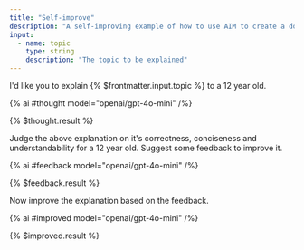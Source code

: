 ```yaml
---
title: "Self-improve"
description: "A self-improving example of how to use AIM to create a document."
input:
  - name: topic
    type: string
    description: "The topic to be explained"
---
```


I'd like you to explain {% $frontmatter.input.topic %} to a 12 year old.

{% ai #thought model="openai/gpt-4o-mini" /%}

{% $thought.result %}

Judge the above explanation on it's correctness, conciseness and understandability for a 12 year old. Suggest some feedback to improve it.

{% ai #feedback model="openai/gpt-4o-mini" /%}

{% $feedback.result %}

Now improve the explanation based on the feedback.

{% ai #improved model="openai/gpt-4o-mini" /%}

{% $improved.result %}
